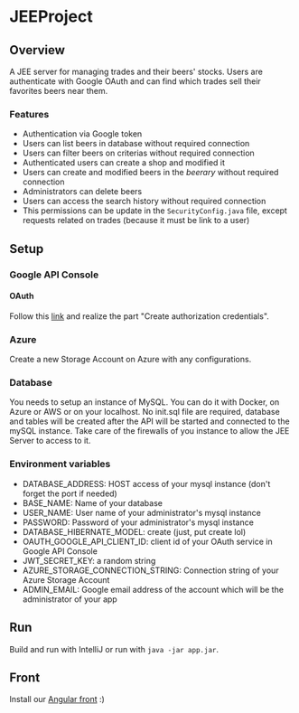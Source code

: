 # JEEProject

## Overview
A JEE server for managing trades and their beers' stocks.
Users are authenticate with Google OAuth and can find which trades sell their favorites beers near them.

### Features

- Authentication via Google token
- Users can list beers in database without required connection
- Users can filter beers on criterias without required connection
- Authenticated users can create a shop and modified it
- Users can create and modified beers in the _beerary_ without required connection
- Administrators can delete beers
- Users can access the search history without required connection
- This permissions can be update in the `SecurityConfig.java` file, except requests related on trades (because it must be link to a user)

## Setup
### Google API Console
#### OAuth
Follow this [link](https://developers.google.com/identity/sign-in/web/sign-in#create_authorization_credentials)
and realize the part "Create authorization credentials".

### Azure
Create a new Storage Account on Azure with any configurations.
  
### Database
You needs to setup an instance of MySQL.
You can do it with Docker, on Azure or AWS or on your localhost.
No init.sql file are required, database and tables will be created after the API will be started and connected to the mySQL instance.
Take care of the firewalls of you instance to allow the JEE Server to access to it.

### Environment variables
- DATABASE_ADDRESS: HOST access of your mysql instance (don't forget the port if needed)
- BASE_NAME: Name of your database
- USER_NAME: User name of your administrator's mysql instance
- PASSWORD: Password of your administrator's mysql instance
- DATABASE_HIBERNATE_MODEL: create (just, put create lol)
- OAUTH_GOOGLE_API_CLIENT_ID: client id of your OAuth service in Google API Console
- JWT_SECRET_KEY: a random string
- AZURE_STORAGE_CONNECTION_STRING: Connection string of your Azure Storage Account
- ADMIN_EMAIL: Google email address of the account which will be the administrator of your app

## Run
Build and run with IntelliJ or run with `java -jar app.jar`.

## Front
Install our [Angular front](https://github.com/Effobless2/jee-project-web) :)